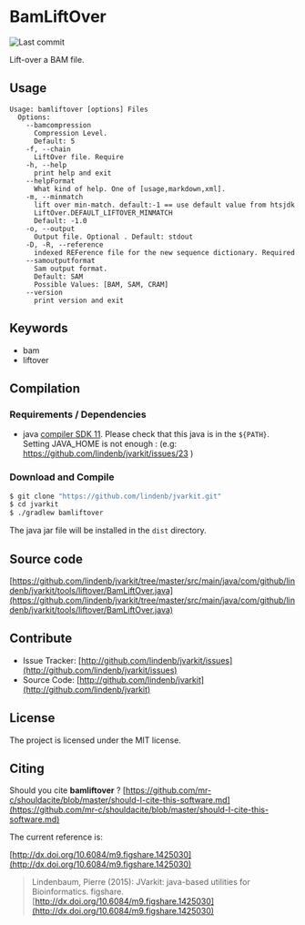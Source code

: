 # BamLiftOver

![Last commit](https://img.shields.io/github/last-commit/lindenb/jvarkit.png)

Lift-over a BAM file.


## Usage

```
Usage: bamliftover [options] Files
  Options:
    --bamcompression
      Compression Level.
      Default: 5
    -f, --chain
      LiftOver file. Require
    -h, --help
      print help and exit
    --helpFormat
      What kind of help. One of [usage,markdown,xml].
    -m, --minmatch
      lift over min-match. default:-1 == use default value from htsjdk 
      LiftOver.DEFAULT_LIFTOVER_MINMATCH 
      Default: -1.0
    -o, --output
      Output file. Optional . Default: stdout
    -D, -R, --reference
      indexed REFerence file for the new sequence dictionary. Required
    --samoutputformat
      Sam output format.
      Default: SAM
      Possible Values: [BAM, SAM, CRAM]
    --version
      print version and exit

```


## Keywords

 * bam
 * liftover


## Compilation

### Requirements / Dependencies

* java [compiler SDK 11](https://jdk.java.net/11/). Please check that this java is in the `${PATH}`. Setting JAVA_HOME is not enough : (e.g: https://github.com/lindenb/jvarkit/issues/23 )


### Download and Compile

```bash
$ git clone "https://github.com/lindenb/jvarkit.git"
$ cd jvarkit
$ ./gradlew bamliftover
```

The java jar file will be installed in the `dist` directory.

## Source code 

[https://github.com/lindenb/jvarkit/tree/master/src/main/java/com/github/lindenb/jvarkit/tools/liftover/BamLiftOver.java](https://github.com/lindenb/jvarkit/tree/master/src/main/java/com/github/lindenb/jvarkit/tools/liftover/BamLiftOver.java)


## Contribute

- Issue Tracker: [http://github.com/lindenb/jvarkit/issues](http://github.com/lindenb/jvarkit/issues)
- Source Code: [http://github.com/lindenb/jvarkit](http://github.com/lindenb/jvarkit)

## License

The project is licensed under the MIT license.

## Citing

Should you cite **bamliftover** ? [https://github.com/mr-c/shouldacite/blob/master/should-I-cite-this-software.md](https://github.com/mr-c/shouldacite/blob/master/should-I-cite-this-software.md)

The current reference is:

[http://dx.doi.org/10.6084/m9.figshare.1425030](http://dx.doi.org/10.6084/m9.figshare.1425030)

> Lindenbaum, Pierre (2015): JVarkit: java-based utilities for Bioinformatics. figshare.
> [http://dx.doi.org/10.6084/m9.figshare.1425030](http://dx.doi.org/10.6084/m9.figshare.1425030)




